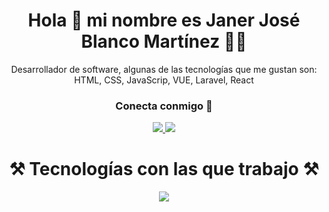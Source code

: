 <div align="center">
  <h1 align="center">Hola 🙌 mi nombre es Janer José Blanco Martínez 👨‍💻</h1>
  <p>Desarrollador de software, algunas de las tecnologías que me gustan son: HTML, CSS, JavaScrip, VUE, Laravel, React</p>

  <h3>Conecta conmigo 🤝</h3>
  <p align="center">
    <a href="https://www.linkedin.com/in/janer-jose-blanco-martinez-888a9124b/" target="_blank">
      <img src="https://skillicons.dev/icons?i=linkedin" />
    </a>
    <a href="https://twitter.com/JJBlancoDev" target="_blank">
      <img src="https://skillicons.dev/icons?i=twitter" />
    </a>
  </p>

  <h1>⚒️ Tecnologías con las que trabajo ⚒️</h1>
  <p align="center">
    <a href="https://skillicons.dev">
      <img src="https://skillicons.dev/icons?i=html,css,js,php,laravel,vue,react,tailwind,postman,postgres,mysql" />
    </a>
  </p>
</div>










